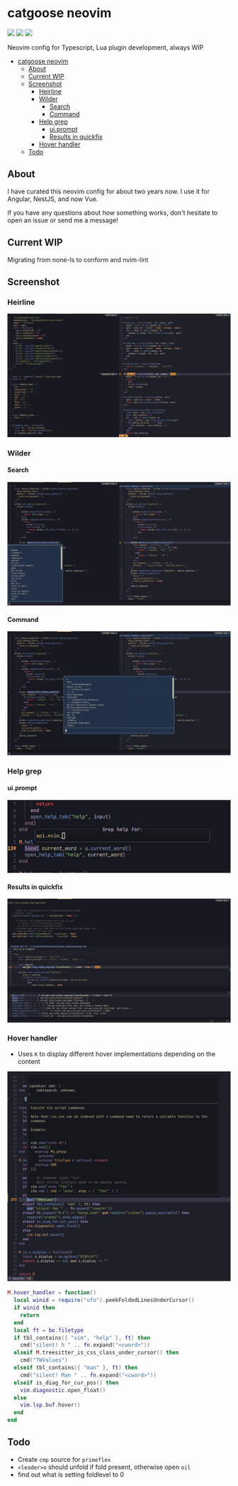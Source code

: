 # catgoose neovim

<a href="https://dotfyle.com/catgoose/nvim"><img src="https://dotfyle.com/catgoose/nvim/badges/plugins?style=flat" /></a>
<a href="https://dotfyle.com/catgoose/nvim"><img src="https://dotfyle.com/catgoose/nvim/badges/leaderkey?style=flat" /></a>
<a href="https://dotfyle.com/catgoose/nvim"><img src="https://dotfyle.com/catgoose/nvim/badges/plugin-manager?style=flat" /></a>

Neovim config for Typescript, Lua plugin development, always WIP

<!--toc:start-->

- [catgoose neovim](#catgoose-neovim)
  - [About](#about)
  - [Current WIP](#current-wip)
  - [Screenshot](#screenshot)
    - [Heirline](#heirline)
    - [Wilder](#wilder)
      - [Search](#search)
      - [Command](#command)
    - [Help grep](#help-grep)
      - [ui.prompt](#uiprompt)
      - [Results in quickfix](#results-in-quickfix)
    - [Hover handler](#hover-handler)
  - [Todo](#todo)
  <!--toc:end-->

## About

I have curated this neovim config for about two years now. I use it for
Angular, NestJS, and now Vue.

If you have any questions about how something works, don't hesitate to open
an issue or send me a message!

## Current WIP

Migrating from none-ls to conform and nvim-lint

## Screenshot

### Heirline

![image](https://github.com/catgoose/nvim/blob/c3d07e870b87590d0acaa89be8f3a17fcf30ec9e/neovim1.png)

### Wilder

#### Search

![image](https://github.com/catgoose/nvim/blob/c3d07e870b87590d0acaa89be8f3a17fcf30ec9e/neovim2.png)

#### Command

![image](https://github.com/catgoose/nvim/blob/c3d07e870b87590d0acaa89be8f3a17fcf30ec9e/neovim3.png)

### Help grep

#### ui.prompt

![image](https://github.com/catgoose/nvim/blob/c3d07e870b87590d0acaa89be8f3a17fcf30ec9e/neovim4.png)

#### Results in quickfix

![image](https://github.com/catgoose/nvim/blob/c3d07e870b87590d0acaa89be8f3a17fcf30ec9e/neovim5.png)

### Hover handler

- Uses `K` to display different hover implementations depending on the content

![image](https://github.com/catgoose/nvim/blob/6159ac96f7a725a79d5ee5767c3d3ec8d1ece0ed/neovim6.png)

```lua
M.hover_handler = function()
  local winid = require("ufo").peekFoldedLinesUnderCursor()
  if winid then
    return
  end
  local ft = bo.filetype
  if tbl_contains({ "vim", "help" }, ft) then
    cmd("silent! h " .. fn.expand("<cword>"))
  elseif M.treesitter_is_css_class_under_cursor() then
    cmd("TWValues")
  elseif tbl_contains({ "man" }, ft) then
    cmd("silent! Man " .. fn.expand("<cword>"))
  elseif is_diag_for_cur_pos() then
    vim.diagnostic.open_float()
  else
    vim.lsp.buf.hover()
  end
end
```

## Todo

- Create `cmp` source for `primeflex`
- `<leader>o` should unfold if fold present, otherwise open `oil`
- find out what is setting foldlevel to 0
